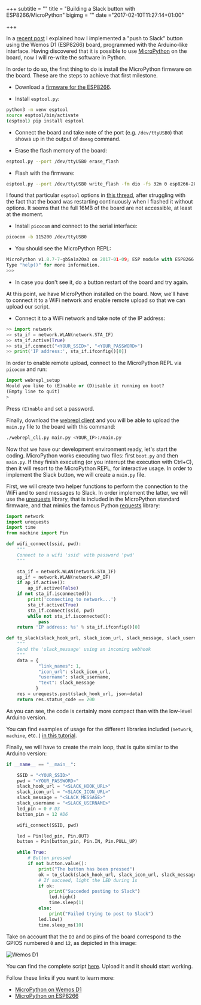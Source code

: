 +++
subtitle = ""
title = "Building a Slack button with ESP8266/MicroPython"
bigimg = ""
date ="2017-02-10T11:27:14+01:00"

+++

In a [recent post](https://lekum.org/posts/arduino_slack_button) I explained how I implemented a "push to Slack" button using the Wemos D1 (ESP8266) board, programmed with the Arduino-like interface. Having discovered that it is possible to use [MicroPython](https://micropython.org/) on the board, now I will re-write the software in Python.

<!-- TEASER_END -->

In order to do so, the first thing to do is install the MicroPython firmware on the board. These are the steps to achieve that first milestone.

- Download a [firmware for the ESP8266](http://micropython.org/download#esp8266).

- Install `esptool.py`:

```bash
python3 -m venv esptool
source esptool/bin/activate
(esptool) pip install esptool
```

- Connect the board and take note of the port (e.g. `/dev/ttyUSB0`) that shows up in the output of `dmesg` command.

- Erase the flash memory of the board:

```bash
esptool.py --port /dev/ttyUSB0 erase_flash
```

- Flash with the firmware:

```bash
esptool.py --port /dev/ttyUSB0 write_flash -fm dio -fs 32m 0 esp8266-20170108-v1.8.7.bin
```

I found that particular `esptool` options in [this thread](https://forum.micropython.org/viewtopic.php?t=2827&start=10), after struggling with the fact that the board was restarting continuously when I flashed it without options. It seems that the full 16MB of the board are not accessible, at least at the moment.

- Install `picocom` and connect to the serial interface:

```bash
picocom -b 115200 /dev/ttyUSB0
```

- You should see the MicroPython REPL:

```python
MicroPython v1.8.7-7-gb5a1a20a3 on 2017-01-09; ESP module with ESP8266
Type "help()" for more information.
>>>
```

- In case you don't see it, do a button restart of the board and try again.

At this point, we have MicroPython installed on the board. Now, we'll have to connect it to a WiFi network and enable remote upload so that we can upload our script.

- Connect it to a WiFi network and take note of the IP address:

```python
>> import network
>> sta_if = network.WLAN(network.STA_IF)
>> sta_if.active(True)
>> sta_if.connect("<YOUR_SSID>", "<YOUR_PASSWORD>")
>> print('IP address:', sta_if.ifconfig()[0])
```

In order to enable remote upload, connect to the MicroPython REPL via `picocom` and run:

```python
import webrepl_setup
Would you like to (E)nable or (D)isable it running on boot?
(Empty line to quit)
>
```

Press `(E)nable` and set a password.

Finally, download the [webrepl client](https://github.com/micropython/webrepl) and you will be able to upload the `main.py` file to the board with this command:

```bash
./webrepl_cli.py main.py <YOUR_IP>:/main.py
```

Now that we have our development environment ready, let's start the coding. MicroPython works executing two files: first `boot.py` and then `main.py`. If they finish executing (or you interrupt the execution with Ctrl+C), then it will resort to the MicroPython REPL, for interactive usage. In order to implement the Slack button, we will create a `main.py` file.

First, we will create two helper functions to perform the connection to the WiFi and to send messages to Slack. In order implement the latter, we will use the [urequests](https://github.com/micropython/micropython-lib/blob/master/urequests/urequests.py) library, that is included in the MicroPython standard firmware, and that mimics the famous Python [requests](http://docs.python-requests.org/en/master/) library:

```python
import network
import urequests
import time
from machine import Pin

def wifi_connect(ssid, pwd):
    """
    Connect to a wifi 'ssid' with password 'pwd'
    """

    sta_if = network.WLAN(network.STA_IF)
    ap_if = network.WLAN(network.AP_IF)
    if ap_if.active():
        ap_if.active(False)
    if not sta_if.isconnected():
        print('connecting to network...')
        sta_if.active(True)
        sta_if.connect(ssid, pwd)
        while not sta_if.isconnected():
            pass
    return 'IP address: %s' % sta_if.ifconfig()[0]

def to_slack(slack_hook_url, slack_icon_url, slack_message, slack_username):
    """
    Send the 'slack_message' using an incoming webhook
    """
    data = {
            "link_names": 1,
            "icon_url": slack_icon_url,
            "username": slack_username,
            "text": slack_message
           }
    res = urequests.post(slack_hook_url, json=data)
    return res.status_code == 200
```

As you can see, the code is certainly more compact than with the low-level Arduino version.

You can find examples of usage for the different libraries included (`network`, `machine`, etc..) [in this tutorial](http://micropython-on-wemos-d1-mini.readthedocs.io/en/latest/basics.html).

Finally, we will have to create the main loop, that is quite similar to the Arduino version:

```python
if __name__ == "__main__":

    SSID = "<YOUR_SSID>"
    pwd = "<YOUR_PASSWORD>"
    slack_hook_url = "<SLACK_HOOK_URL>"
    slack_icon_url = "<SLACK_ICON_URL>"
    slack_message = "<SLACK_MESSAGE>"
    slack_username = "<SLACK_USERNAME>"
    led_pin = 0 # D3
    button_pin = 12 #D6

    wifi_connect(SSID, pwd)

    led = Pin(led_pin, Pin.OUT)
    button = Pin(button_pin, Pin.IN, Pin.PULL_UP)

    while True:
        # Button pressed
        if not button.value():
            print("The button has been pressed")
            ok = to_slack(slack_hook_url, slack_icon_url, slack_message, slack_username)
            # If succeed, light the LED during 1s
            if ok:
                print("Succeded posting to Slack")
                led.high()
                time.sleep(1)
            else:
                print("Failed trying to post to Slack")
            led.low()
            time.sleep_ms(10)
```

Take on account that the `D3` and `D6` pins of the board correspond to the GPIOS numbered `0` and `12`, as depicted in this image:

![Wemos D1](http://micropython-on-wemos-d1-mini.readthedocs.io/en/latest/_images/board.png)

You can find the complete script [here](https://github.com/lekum/esp8266sketches/blob/master/slack/main.py). Upload it and it should start working.

Follow these links if you want to learn more:

- [MicroPython on Wemos D1](http://micropython-on-wemos-d1-mini.readthedocs.io/en/latest/setup.html)
- [MicroPython on ESP8266](https://docs.micropython.org/en/latest/esp8266/esp8266/tutorial/intro.html)
